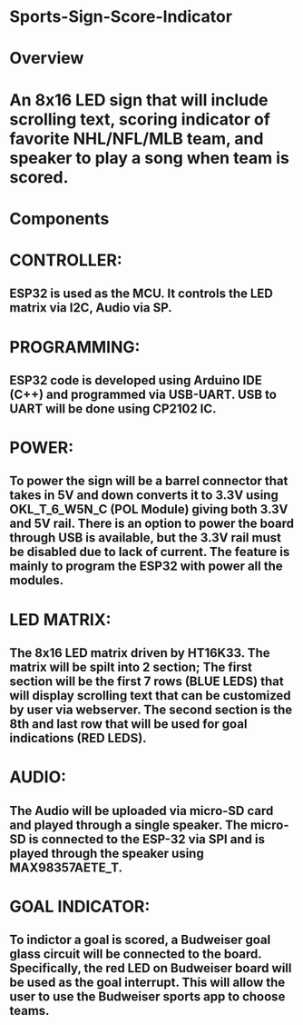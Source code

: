 # Sports-Sign-Score-Indicator

# Overview <h1> An 8x16 LED sign that will include scrolling text, scoring indicator of favorite NHL/NFL/MLB team, and speaker to play a song when team is scored.

# Components <h1>

# CONTROLLER: <h2>ESP32 is used as the MCU. It controls the LED matrix via I2C, Audio via SP.

# PROGRAMMING: <h2>ESP32 code is developed using Arduino IDE (C++) and programmed via USB-UART. USB to UART will be done using CP2102 IC.

# POWER: <h2>To power the sign will be a barrel connector that takes in 5V and down converts it to 3.3V using OKL_T_6_W5N_C (POL Module) giving both 3.3V and 5V rail. There is an option to power the board through USB is available, but the 3.3V rail must be disabled due to lack of current. The feature is mainly to program the ESP32 with power all the modules.

# LED MATRIX: <h2>The 8x16 LED matrix driven by HT16K33. The matrix will be spilt into 2 section; The first section will be the first 7 rows (BLUE LEDS) that will display scrolling text that can be customized by user via webserver. The second section is the 8th and last row that will be used for goal indications (RED LEDS). 

# AUDIO: <h2>The Audio will be uploaded via micro-SD card and played through a single speaker. The micro-SD is connected to the ESP-32 via SPI and is played through the speaker using MAX98357AETE_T.

# GOAL INDICATOR: <h2>To indictor a goal is scored, a Budweiser goal glass circuit will be connected to the board. Specifically, the red LED on Budweiser board will be used as the goal interrupt. This will allow the user to use the Budweiser sports app to choose teams.
